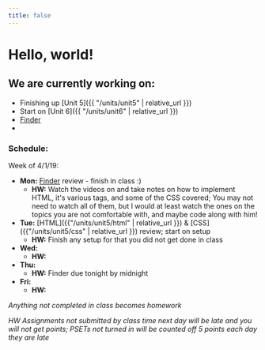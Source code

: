 ```yaml
---
title: false
---
```


# Hello, world!

## We are currently working on:
* Finishing up [Unit 5]({{ "/units/unit5" | relative_url }})
* Start on [Unit 6]({{ "/units/unit6" | relative_url }})
* [Finder](https://docs.cs50.net/2018/ap/problems/finder/finder.html)
* [</Unit5>](http://docs.cs50.net/2018/ap/problems/unit5/unit5.html)

### Schedule:

Week of 4/1/19:
  - **Mon:** [Finder](https://docs.cs50.net/2018/ap/problems/finder/finder.html) review - finish in class :)
    - **HW:** Watch the videos on [</Unit5>](http://docs.cs50.net/2018/ap/problems/unit5/unit5.html) and take notes on how to implement HTML, it's various tags, and some of the CSS covered; You may not need to watch all of them, but I would at least watch the ones on the topics you are not comfortable with, and maybe code along with him!
  - **Tue:** [HTML]({{"/units/unit5/html" | relative_url }}) & [CSS]({{"/units/unit5/css" | relative_url }}) review; start on [</Unit5>](http://docs.cs50.net/2018/ap/problems/unit5/unit5.html) setup
    - **HW:** Finish any setup for [</Unit5>](http://docs.cs50.net/2018/ap/problems/unit5/unit5.html) that you did not get done in class
  - **Wed:**
    - **HW:**
  - **Thu:**
    - **HW:** Finder due tonight by midnight
  - **Fri:**
    - **HW:**

  *Anything not completed in class becomes homework*

  *HW Assignments not submitted by class time next day will be late and you will not get points; PSETs not turned in will be counted off 5 points each day they are late*


<!--
This is CS50 AP, Harvard University's introduction to the intellectual enterprises of computer science and the art of programming for students in high school, which satisfies the College Board's new AP CS Principles curriculum framework.
-->
<!--
<iframe src="https://www.youtube.com/embed/tZxLMIk_SaY?playlist=GAB6Gm7pTTA"></iframe>
-->
